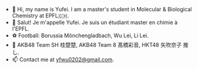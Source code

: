 - 👋 Hi, my name is Yufei. I am a master's student in Molecular & Biological Chemistry at EPFL🇨🇭. 
- 👋 Salut! Je m'appelle Yufei. Je suis un étudiant master en chimie à l'EPFL.
- ⚽️ Football: Borussia Mönchengladbach, Wu Lei, Li Lei. 
- 🐇 AKB48 Team SH 桂楚楚, AKB48 Team 8 髙橋彩音, HKT48 矢吹奈子 推し. 
- 📫 Contact me at yfwu0202@gmail.com. 
